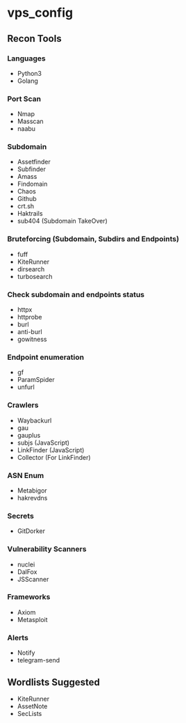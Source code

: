 # vps_config

## Recon Tools

### Languages
- Python3
- Golang

### Port Scan
- Nmap
- Masscan
- naabu

### Subdomain
- Assetfinder
- Subfinder
- Amass
- Findomain
- Chaos
- Github
- crt.sh
- Haktrails
- sub404 (Subdomain TakeOver)

### Bruteforcing (Subdomain, Subdirs and Endpoints)
- fuff 
- KiteRunner
- dirsearch
- turbosearch

### Check subdomain and endpoints status
- httpx
- httprobe
- burl
- anti-burl
- gowitness

### Endpoint enumeration
- gf
- ParamSpider
- unfurl

### Crawlers
- Waybackurl
- gau
- gauplus
- subjs (JavaScript)
- LinkFinder (JavaScript)
- Collector (For LinkFinder)

### ASN Enum
- Metabigor
- hakrevdns

### Secrets
- GitDorker

### Vulnerability Scanners
- nuclei
- DalFox
- JSScanner

### Frameworks
- Axiom
- Metasploit

### Alerts
- Notify
- telegram-send

## Wordlists Suggested
- KiteRunner
- AssetNote
- SecLists